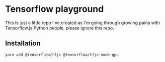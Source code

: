 Tensorflow playground
=====================

This is just a little repo i've created as I'm going through growing pains with Tensorflow.js
Python people, please ignore this repo.

Installation
------------

```
yarn add @tensorflow/tfjs @tensorflow/tfjs-node-gpu
```
